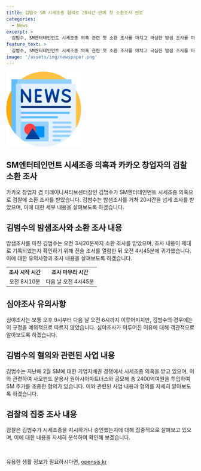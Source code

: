 ```yaml
---
title: 김범수 SM 시세조종 혐의로 20시간 만에 첫 소환조사 완료
categories:
  - News
excerpt: >
  김범수, SM엔터테인먼트 시세조종 의혹 관련 첫 소환 조사를 마치고 극심한 밤샘 조사를 마치고 20시간 만에 귀가. 김 위원장은 출석·귀가 모두 비공개로 진행했으며, 심야조사는 예외적으로 허용된 것으로 알려졌다. 지난해 2월 SM에 대한 기업지배권 경쟁에서 시세조종 혐의를 받고 있으며, 검찰은 김 위원장의 관여 여부를 집중 살펴봤고, 카카오와 김 의장 변호인 측은 혐의를 부인 중이다.
feature_text: >
  김범수, SM엔터테인먼트 시세조종 의혹 관련 첫 소환 조사를 마치고 극심한 밤샘 조사를 마치고 20시간 만에 귀가. 김 위원장은 출석·귀가 모두 비공개로 진행했으며, 심야조사는 예외적으로 허용된 것으로 알려졌다. 지난해 2월 SM에 대한 기업지배권 경쟁에서 시세조종 혐의를 받고 있으며, 검찰은 김 위원장의 관여 여부를 집중 살펴봤고, 카카오와 김 의장 변호인 측은 혐의를 부인 중이다.
image: '/assets/img/newspaper.png'
---
```


<p><img src="/assets/img/newspaper.png" alt="kimp 속보" /></p>

<h2 data-ke-size="size26">SM엔터테인먼트 시세조종 의혹과 카카오 창업자의 검찰 소환 조사</h2>

<p data-ke-size="size16">카카오 창업자 겸 미래이니셔티브센터장인 김범수가 SM엔터테인먼트 시세조종 의혹으로 검찰에 소환 조사를 받았습니다. 김범수는 밤샘조사를 거쳐 20시간을 넘게 조사를 받았으며, 이에 대한 세부 내용을 살펴보도록 하겠습니다.</p>

<h2 data-ke-size="size25">김범수의 밤샘조사와 소환 조사 내용</h2>

<p data-ke-size="size16">밤샘조사를 마친 김범수는 오전 3시20분까지 소환 조사를 받았으며, 조사 내용이 제대로 기록되었는지 확인하기 위해 진술 조서를 열람한 뒤 오전 4시45분에 귀가했습니다. 이에 대한 유의사항과 조사 내용을 살펴보도록 하겠습니다.</p>

<table>
    <tr>
        <td style="text-align: center; height: 17px;"><b>조사 시작 시간</b></td>
        <td style="text-align: center; height: 17px;"><b>조사 마무리 시간</b></td>
    </tr>
    <tr>
        <td style="text-align: center; height: 17px;">오전 8시10분</td>
        <td style="text-align: center; height: 17px;">다음 날 오전 4시45분</td>
    </tr>
</table>

<h2 data-ke-size="size25">심야조사 유의사항</h2>

<p data-ke-size="size16">심야조사는 보통 오후 9시부터 다음 날 오전 6시까지 이루어지지만, 김범수의 경우에는 이 규정을 예외적으로 따르지 않았습니다. 심야조사가 이루어진 이유에 대해 객관적으로 알아보도록 하겠습니다.</p>

<h2 data-ke-size="size25">김범수의 혐의와 관련된 사업 내용</h2>

<p data-ke-size="size16">김범수는 지난해 2월 SM에 대한 기업지배권 경쟁에서 시세조종 의혹을 받고 있으며, 이와 관련하여 사모펀드 운용사 원아시아파트너스와 공모해 총 2400억여원을 투입하여 SM 주가를 조종한 혐의가 있습니다. 이와 관련된 사업 내용과 혐의를 자세히 알아보도록 하겠습니다.</p>

<h2 data-ke-size="size25">검찰의 집중 조사 내용</h2>

<p data-ke-size="size16">검찰은 김범수가 시세조종을 지시하거나 승인했는지에 대해 집중적으로 살펴보고 있으며, 이에 대한 내용을 자세히 분석하여 확인해 보겠습니다.</p>

<p data-ke-size="size16">&nbsp;</p>
유용한 생활 정보가 필요하시다면, <a href="https://opensis.kr" rel="dofollow">opensis.kr</a>


